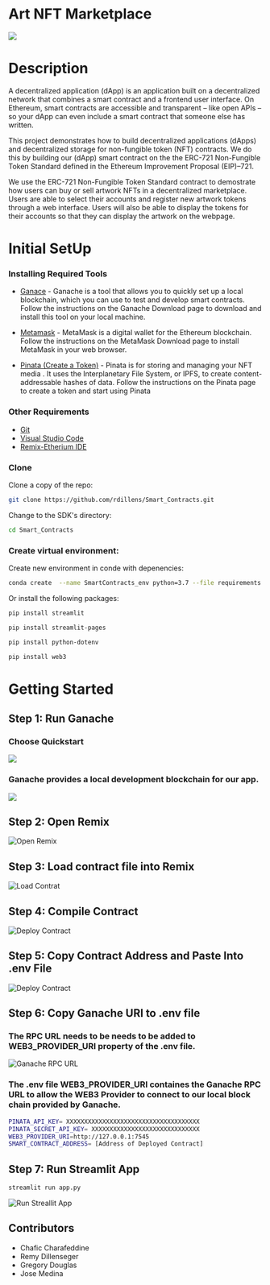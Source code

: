 # Art NFT Marketplace
![](https://i.guim.co.uk/img/media/8ff0a1b159384d1c849f1b74a17d63f5b4e2a716/0_539_4000_2400/master/4000.jpg?width=620&quality=85&auto=format&fit=max&s=e338f8a728f6975789d6ea84c3a96dd9)

# Description
A decentralized application (dApp) is an application built on a decentralized network that combines a smart contract and a frontend user interface. On Ethereum, smart contracts are accessible and transparent – like open APIs – so your dApp can even include a smart contract that someone else has written.

This project demonstrates how to build decentralized applications (dApps) and decentralized storage for non-fungible token (NFT) contracts.  We do this by building our (dApp) smart contract on the the ERC-721 Non-Fungible Token Standard defined in the Ethereum Improvement Proposal (EIP)–721.

We use the ERC-721 Non-Fungible Token Standard contract to demostrate how users can buy or sell artwork NFTs in a decentralized marketplace. Users are able to select their accounts and register new artwork tokens through a web interface. Users will also be able to display the tokens for their accounts so that they can display the artwork on the webpage.



# Initial SetUp

### Installing Required Tools



- [Ganace](https://www.trufflesuite.com/ganache/) - Ganache is a tool that allows you to quickly set up a local blockchain, which you can use to test and develop smart contracts.  Follow the instructions on the Ganache Download page to download and install this tool on your local machine.

- [Metamask](https://metamask.io/) - MetaMask is a digital wallet for the Ethereum blockchain. Follow the instructions on the MetaMask Download page to install MetaMask in your web browser.

- [Pinata (Create a Token)](https://www.pinata.cloud/) - Pinata is for storing and managing your NFT media . It uses the Interplanetary File System, or IPFS, to create content-addressable hashes of data. Follow the instructions on the Pinata page to create a token and start using Pinata


### Other Requirements

- [Git](https://git-scm.com/downloads) 
- [Visual Studio Code](https://code.visualstudio.com/)
- [Remix-Etherium IDE](https://remix.ethereum.org/) 


### Clone

Clone a copy of the repo:

```bash
git clone https://github.com/rdillens/Smart_Contracts.git
```

Change to the SDK's directory:

```bash
cd Smart_Contracts
```

### Create virtual environment: 

Create new environment in conde with depenencies:

```bash
conda create  --name SmartContracts_env python=3.7 --file requirements.txt
```

Or install the following packages:
```bash
pip install streamlit
```
```bash
pip install streamlit-pages
```
```bash
pip install python-dotenv
```
```bash
pip install web3
```
# Getting Started

## Step 1: Run Ganache

 ### Choose Quickstart

![](resources/images/ganache-quickstart.PNG)



 ### Ganache provides a local development blockchain for our app.
![](resources/images/ganache-open.PNG)



## Step 2: Open Remix
![Open Remix](resources/images/remix-open.PNG)



## Step 3: Load contract file into Remix
![Load Contrat](resources/images/loading-contract-to-remix.PNG)



## Step 4: Compile Contract 
![Deploy Contract](resources/images/compile-contract.PNG)



## Step 5: Copy Contract Address and Paste Into .env File
![Deploy Contract](resources/images/copy-smartcontract-address.PNG)

## Step 6: Copy Ganache URI to .env file

### The RPC URL needs to be needs to be added to WEB3_PROVIDER_URI property of the .env file. 

![Ganache RPC URL](resources/images/ganache-open_rpc-server-highlighted.PNG)

 ### The .env file WEB3_PROVIDER_URI containes the Ganache RPC URL to allow the  WEB3 Provider to connect to our local block chain provided by Ganache.


```bash
PINATA_API_KEY= XXXXXXXXXXXXXXXXXXXXXXXXXXXXXXXXXXXXX
PINATA_SECRET_API_KEY= XXXXXXXXXXXXXXXXXXXXXXXXXXXXXX
WEB3_PROVIDER_URI=http://127.0.0.1:7545
SMART_CONTRACT_ADDRESS= [Address of Deployed Contract]
```

## Step 7:  Run Streamlit App

```bash
streamlit run app.py
```

![Run Streallit App](resources/images/screenshot-app.PNG)


## Contributors
- Chafic Charafeddine
- Remy Dillenseger
- Gregory Douglas
- Jose Medina